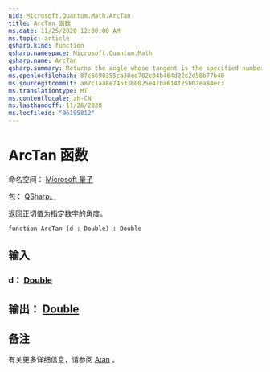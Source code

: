 ```yaml
---
uid: Microsoft.Quantum.Math.ArcTan
title: ArcTan 函数
ms.date: 11/25/2020 12:00:00 AM
ms.topic: article
qsharp.kind: function
qsharp.namespace: Microsoft.Quantum.Math
qsharp.name: ArcTan
qsharp.summary: Returns the angle whose tangent is the specified number.
ms.openlocfilehash: 87c6690355ca38ed702c04b464d22c2d58b77b40
ms.sourcegitcommit: a87c1aa8e7453360025e47ba614f25b02ea84ec3
ms.translationtype: MT
ms.contentlocale: zh-CN
ms.lasthandoff: 11/26/2020
ms.locfileid: "96195812"
---
```

# <a name="arctan-function"></a>ArcTan 函数

命名空间： [Microsoft 量子](xref:Microsoft.Quantum.Math)

包： [QSharp。](https://nuget.org/packages/Microsoft.Quantum.QSharp.Core)


返回正切值为指定数字的角度。

```qsharp
function ArcTan (d : Double) : Double
```


## <a name="input"></a>输入

### <a name="d--double"></a>d： [Double](xref:microsoft.quantum.lang-ref.double)





## <a name="output--double"></a>输出： [Double](xref:microsoft.quantum.lang-ref.double)



## <a name="remarks"></a>备注

有关更多详细信息，请参阅 [Atan](https://docs.microsoft.com/dotnet/api/system.math.atan) 。